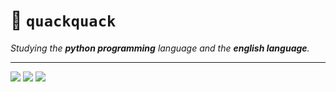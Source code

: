 # :duck: `quackquack`
_Studying the **python programming** language and the **english language**._

---

[![](https://img.shields.io/github/last-commit/victor2f/quackquack.svg)](https://github.com/victor2f/quackquack)
[![](https://img.shields.io/github/license/victor2f/quackquack.svg)](https://github.com/victor2f/quackquack)
[![](https://img.shields.io/github/pipenv/locked/python-version/victor2f/quackquack.svg)](https://github.com/victor2f/quackquack)
